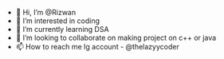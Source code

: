 - 👋 Hi, I’m @Rizwan
- 👀 I’m interested in coding
- 🌱 I’m currently learning DSA
- 💞️ I’m looking to collaborate on making project on c++ or java
- 📫 How to reach me Ig account - @thelazyycoder

<!---
Rizwan0767/Rizwan0767 is a ✨ special ✨ repository because its `README.md` (this file) appears on your GitHub profile.
You can click the Preview link to take a look at your changes.
--->
